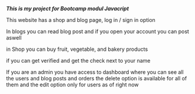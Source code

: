 ***This is my project for Bootcamp modul Javacript***

This website has a shop and blog page, log in / sign in option

In blogs you can read blog post and if you open your account you can post aswell

in Shop you can buy fruit, vegetable, and bakery products 

if you can get verified and get the check next to your name

If you are an admin you have access to dashboard where you can see all the users and blog posts and orders 
 the delete option is available for all of them and the edit option only for users as of right now
